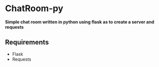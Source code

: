 # ChatRoom-py

**Simple chat room written in python using flask as to create a server and requests**

## Requirements
- Flask
- Requests

<p align=center><bWork in progress</b>
